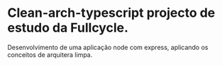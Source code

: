 # Clean-arch-typescript projecto de estudo da Fullcycle.

Desenvolvimento de uma aplicação node com express, aplicando os conceitos de arquitera limpa. 
